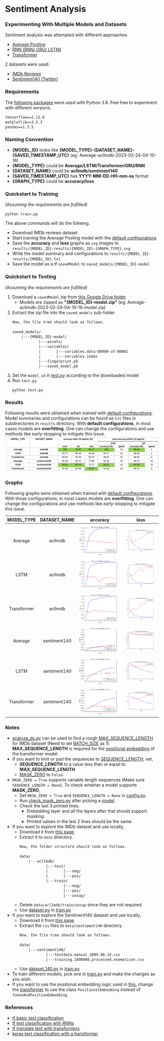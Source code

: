 # Sentiment Analysis

### Experimenting With Multiple Models and Datasets

Sentiment analysis was attempted with different approaches.
- [Average Pooling](helpers/models.py?plain=1#L12)
- [RNN (RNN/ GRU/ LSTM)](helpers/models.py?plain=1#L40)
- [Transformer](helpers/models.py?plain=1#L178)

2 datasets were used.
- [IMDb Reviews](https://ai.stanford.edu/%7Eamaas/data/sentiment/)
- [Sentiment140 (Twitter)](http://help.sentiment140.com/for-students)

### Requirements
The [following packages](requirements.txt) were used with Python 3.8. 
Feel free to experiment with different versions.
```
tensorflow==2.11.0
matplotlib==3.5.3
pandas==1.3.5
```

### Naming Convention
- **{MODEL_ID}** looks like **{MODEL_TYPE}-{DATASET_NAME}-{SAVED_TIMESTAMP_UTC}** (eg: Average-aclImdb-2023-02-24-04-10-16)
- **{MODEL_TYPE}** could be **Average/LSTM/Transformer/GRU/RNN**
- **{DATASET_NAME}** could be **aclImdb/sentiment140**
- **{SAVED_TIMESTAMP_UTC}** has **YYYY-MM-DD-HH-mm-ss** format
- **{GRAPH_TYPE}** could be **accuracy/loss**

### Quickstart to Training
_(Assuming the requirements are fulfilled)_
```
python train.py
```
The above commands will do the follwing.
- Download IMDb reviews dataset
- Start training the Average Pooling model with the [default configurations](helpers/config.py)
- Save the **accuracy** and **loss** graphs as `svg` images to `results/{MODEL_ID}-results/{MODEL_ID}-{GRAPH_TYPE}.svg`
- Write the model summary and configurations to `results/{MODEL_ID}-results/{MODEL_ID}.txt`
- Save the model as a tf `savedModel` to `saved_models/{MODEL_ID}-model`

### Quickstart to Testing
_(Assuming the requirements are fulfilled)_
1. Download a `savedModel` zip from [this Google Drive folder](https://drive.google.com/drive/folders/12eBUOl5IeWdmyF8i6J7E8ZdtXHt9MUeS?usp=share_link)
    - Models are zipped as **"{MODEL_ID}-model.zip"** (eg: Average-aclImdb-2023-02-24-04-10-16-model.zip)
2. Extract the zip file into the `saved_models` sub-folder
    ```
    Now, the file tree should look as follows.
    
    saved_models/
        |---{MODEL_ID}-model/
                |---assets/
                |---variables/
                |       |---variables.data-00000-of-00001
                |       |---variables.index
                |---fingerprint.pb
                |---saved_model.pb
    ```
3. Set the `model_id` in [test.py](test.py?plain=1#L10) according to the downloaded model
4. Run `test.py`
    ```
    python test.py
    ```

### Results
Following results were obtained when trained with [default configurations](helpers/config.py). 
Model summaries and configurations can be found as `txt` files in subdirectories in `results` directory.
With **default configurations**, in most cases models are **overfitting**. 
One can change the configurations and use methods like early-stopping to mitigate this issue.
![](results/table.png)

### Graphs
Following graphs were obtained when trained with [default configurations](helpers/config.py).
With those configurations, in most cases models are **overfitting**. 
One can change the configurations and use methods like early-stopping to mitigate this issue.

|MODEL_TYPE|DATASET_NAME|accuracy|loss|
|:---:|:---:|:---:|:---:|
|Average|aclImdb|![](results/Average-aclImdb-2023-02-24-04-10-16-results/Average-aclImdb-2023-02-24-04-10-16-accuracy.svg)|![](results/Average-aclImdb-2023-02-24-04-10-16-results/Average-aclImdb-2023-02-24-04-10-16-loss.svg)|
|LSTM|aclImdb|![](results/LSTM-aclImdb-2023-02-24-04-44-12-results/LSTM-aclImdb-2023-02-24-04-44-12-accuracy.svg)|![](results/LSTM-aclImdb-2023-02-24-04-44-12-results/LSTM-aclImdb-2023-02-24-04-44-12-loss.svg)|
|Transformer|aclImdb|![](results/Transformer-aclImdb-2023-02-24-05-32-39-results/Transformer-aclImdb-2023-02-24-05-32-39-accuracy.svg)|![](results/Transformer-aclImdb-2023-02-24-05-32-39-results/Transformer-aclImdb-2023-02-24-05-32-39-loss.svg)|
|Average|sentiment140|![](results/Average-sentiment140-2023-02-24-09-28-43-results/Average-sentiment140-2023-02-24-09-28-43-accuracy.svg)|![](results/Average-sentiment140-2023-02-24-09-28-43-results/Average-sentiment140-2023-02-24-09-28-43-loss.svg)|
|LSTM|sentiment140|![](results/LSTM-sentiment140-2023-02-24-10-29-32-results/LSTM-sentiment140-2023-02-24-10-29-32-accuracy.svg)|![](results/LSTM-sentiment140-2023-02-24-10-29-32-results/LSTM-sentiment140-2023-02-24-10-29-32-loss.svg)|
|Transformer|sentiment140|![](results/Transformer-sentiment140-2023-02-24-09-53-58-results/Transformer-sentiment140-2023-02-24-09-53-58-accuracy.svg)|![](results/Transformer-sentiment140-2023-02-24-09-53-58-results/Transformer-sentiment140-2023-02-24-09-53-58-loss.svg)|

### Notes
- [analyze_ds.py](helpers/analyze_ds.py) can be used to find a rough [MAX_SEQUENCE_LENGTH](helpers/config.py?plain=1#L13) for IMDb dataset
(Need to set [BATCH_SIZE](helpers/config.py?plain=1#L7) as 1).
**MAX_SEQUENCE_LENGTH** is required for the [positional embedding](helpers/models.py?plain=1#L89-L152) of the transformer model.
- If you want to limit or pad the sequences to [SEQUENCE_LENGTH](helpers/config.py?plain=1#L14), set, 
    - **SEQUENCE_LENGTH** to a value less than or equal to **MAX_SEQUENCE_LENGTH**
    - [MASK_ZERO](helpers/config.py?plain=1#L22) to `False`.
- `MASK_ZERO = True` supports variable length sequences
(Make sure `SEQUENCE_LENGTH = None`).
To check whether a model supports **MASK_ZERO**,
    - Set `MASK_ZERO = True` and `SEQUENCE_LENGTH = None` in [config.py](helpers/config.py).
    - Run [check_mask_zero.py](check_mask_zero.py) after picking a [model](check_mask_zero.py?plain=1#L15-L17).
    - Check the last 3 printed lines.
        - Embedding layer and all the layers after that should support masking.
        - Printed values in the last 2 lines should be the same. 
- If you want to explore the IMDb dataset and use locally,
    - Download it from [this page](https://ai.stanford.edu/%7Eamaas/data/sentiment/).
    - Extract it to `data` directory. 
        ```
        Now, the folder structure should look as follows.
        
        data/
            |---aclImdb/
                    |---test/
                    |       |---neg/
                    |       |---pos/
                    |---train/
                            |---neg/
                            |---pos/
                            |---unsup/
        ```
    - Delete `data/aclImdb/train/unsup` since they are not required.
    - Use [dataset.py](helpers/dataset.py) in [train.py](train.py?plain=1#L11)
- If you want to explore the Sentiment140 dataset and use locally,
    - Download it from [this page](http://help.sentiment140.com/for-students).
    - Extract the `csv` files to `data/sentiment140` directory. 
        ```
        Now, the file tree should look as follows.
        
        data/
            |---sentiment140/
                    |---testdata.manual.2009.06.14.csv
                    |---training.1600000.processed.noemoticon.csv
        ```
    - Use [dataset_140.py](helpers/dataset_140.py) in [train.py](train.py?plain=1#L13)
- To train different models, pick one in [train.py](train.py?plain=1#L18-L20) and make the changes as you wish.
- If you want to use the positional embedding logic used in [this](https://www.tensorflow.org/text/tutorials/transformer#the_embedding_and_positional_encoding_layer), 
change the [transformer](helpers/models.py?plain=1#L183) to use the class `PositionalEmbedding` instead of `TokenAndPositionEmbedding`.

### References
- [tf basic text classification](https://www.tensorflow.org/tutorials/keras/text_classification)
- [tf text classification with RNNs](https://www.tensorflow.org/text/tutorials/text_classification_rnn)
- [tf translate text with transformers](https://www.tensorflow.org/text/tutorials/transformer)
- [keras text classification with a transformer](https://keras.io/examples/nlp/text_classification_with_transformer/)
